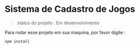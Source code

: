 <h1> Sistema de Cadastro de Jogos </h1>

> status do projeto : Em desenvolvimento

Para rodar esse projeto em sua maquina, por favor digite :

```
npm install

